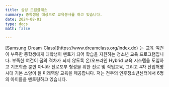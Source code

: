 ```yaml
---
title: 삼성 드림클래스
summary: 중학생을 대상으로 교육봉사를 하고 있습니다.
date: 2024-08-01
type: docs
math: false

--- 
```

<div style="text-align: justify;">
[Samsung Dream Class](https://www.dreamclass.org/index.do) 는 교육 여건이 부족한 중학생에게 대학생이 멘토가 되어 학습을 지원하는 청소년 교육 프로그램입니다. 부족한 여건이 꿈의 격차가 되지 않도록 온/오프라인 Hybrid 교육 시스템을 도입하고 기초학습 뿐만 아니라 진로포부 형성을 위한 진로 및 직업교육, 그리고 4차 산업혁명 시대 기본 소양이 될 미래역량 교육을 제공합니다. 저는 전주의 인후청소년센터에서 6명의 아이들을 멘토링하고 있습니다. 
</div>
